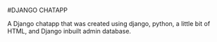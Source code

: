 #DJANGO CHATAPP

A Django chatapp that was created using django, python, a little bit of HTML, and Django inbuilt admin database.